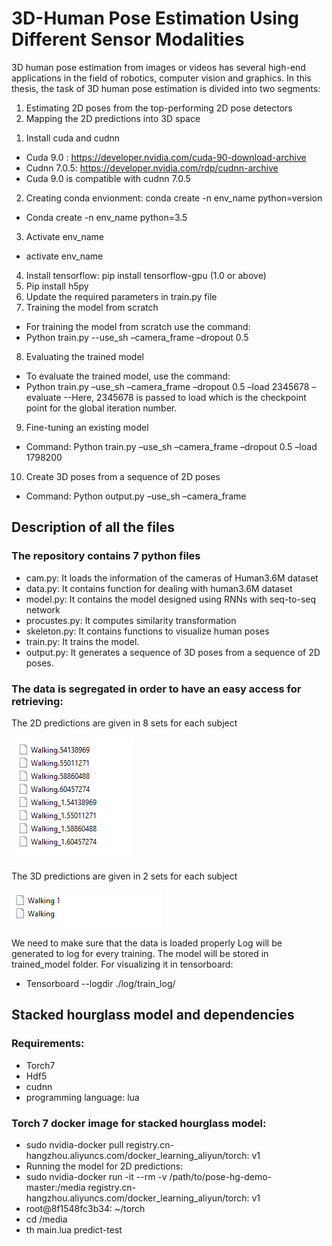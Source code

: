 # 3D-Human Pose Estimation Using Different Sensor Modalities

3D human pose estimation from images or videos has several high-end applications in the field of robotics, computer vision and graphics. In this thesis, the task of 3D human pose estimation is divided into two segments:
1)	Estimating 2D poses from the top-performing 2D pose detectors
2)	Mapping the 2D predictions into 3D space

1.	Install cuda and cudnn
* Cuda 9.0 : https://developer.nvidia.com/cuda-90-download-archive
* Cudnn 7.0.5: https://developer.nvidia.com/rdp/cudnn-archive
* Cuda 9.0 is compatible with cudnn 7.0.5
2.	Creating conda envionment: conda create -n env_name python=version
* Conda create -n env_name python=3.5
3.	Activate env_name
* activate env_name
4.	Install tensorflow: pip install tensorflow-gpu (1.0 or above)
5.	Pip install h5py
6.	Update the required parameters in train.py file
7.	Training the model from scratch
* For training the model from scratch use the command:
* Python train.py --use_sh –camera_frame –dropout 0.5
8.	Evaluating the trained model
* To evaluate the trained model, use the command:
* Python train.py –use_sh –camera_frame –dropout 0.5 –load 2345678 –evaluate 
--Here, 2345678 is passed to load which is the checkpoint point for the global iteration number.
9.	Fine-tuning an existing model
* Command:
Python train.py –use_sh –camera_frame –dropout 0.5 –load 1798200
10.	Create 3D poses from a sequence of 2D poses
* Command:
Python output.py –use_sh –camera_frame

## Description of all the files
### The repository contains 7 python files
* cam.py: It loads the information of the cameras of Human3.6M dataset
* data.py: It contains function for dealing with human3.6M dataset
* model.py: It contains the model designed using RNNs with seq-to-seq network
* procustes.py: It computes similarity transformation
* skeleton.py: It contains functions to visualize human poses
* train.py: It trains the model.
* output.py: It generates a sequence of 3D poses from a sequence of 2D poses.

### The data is segregated in order to have an easy access for retrieving:

The 2D predictions are given in 8 sets for each subject

![Image_traffic](https://github.com/ShaminiKoravuna/3D-HumanPoseEstimation/blob/main/imgs/1.png)
 
The 3D predictions are given in 2 sets for each subject

![Image_traffic](https://github.com/ShaminiKoravuna/3D-HumanPoseEstimation/blob/main/imgs/2.png)
 
We need to make sure that the data is loaded properly Log will be generated to log for every training. The model will be stored in trained_model folder. For visualizing it in tensorboard:
* Tensorboard --logdir  ./log/train_log/


## Stacked hourglass model and dependencies
### Requirements:
* Torch7
* Hdf5
* cudnn
* programming language: lua

### Torch 7 docker image for stacked hourglass model:

* sudo nvidia-docker pull registry.cn-hangzhou.aliyuncs.com/docker_learning_aliyun/torch: v1
* Running the model for 2D predictions:
* sudo nvidia-docker run -it --rm -v /path/to/pose-hg-demo-master:/media registry.cn-hangzhou.aliyuncs.com/docker_learning_aliyun/torch: v1
* root@8f1548fc3b34: ~/torch 
* cd /media 
* th main.lua predict-test 

